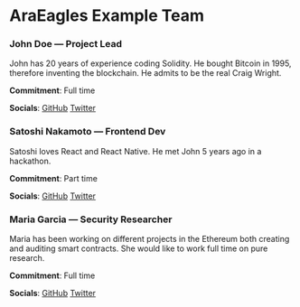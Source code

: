 # AraEagles Example Team

### John Doe — Project Lead

John has 20 years of experience coding Solidity. He bought Bitcoin in 1995, therefore inventing the blockchain. He admits to be the real Craig Wright.

**Commitment**: Full time

**Socials**: [GitHub](#) [Twitter](#)

### Satoshi Nakamoto — Frontend Dev

Satoshi loves React and React Native. He met John 5 years ago in a hackathon.

**Commitment**: Part time

**Socials**: [GitHub](#) [Twitter](#)

### Maria Garcia — Security Researcher

Maria has been working on different projects in the Ethereum both creating and auditing smart contracts. She would like to work full time on pure research.

**Commitment**: Full time

**Socials**: [GitHub](#) [Twitter](#)
